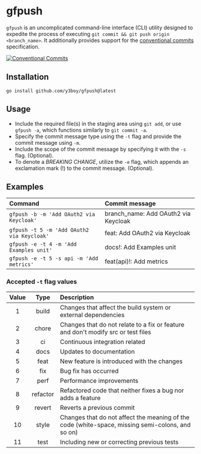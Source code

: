 # gfpush

`gfpush` is an uncomplicated command-line interface (CLI) utility designed to expedite the process of executing `git commit && git push origin <branch_name>`. It additionally provides support for the [conventional commits](https://www.conventionalcommits.org/en/v1.0.0/) specification.

[![Conventional Commits](https://img.shields.io/badge/Conventional%20Commits-1.0.0-%23FE5196?logo=conventionalcommits&logoColor=white)](https://conventionalcommits.org)

## Installation

```
go install github.com/y3boy/gfpush@latest
```

## Usage

- Include the required file(s) in the staging area using `git add`, or use `gfpush -a`, which functions similarly to `git commit -a`.
- Specify the commit message type using the `-t` flag and provide the commit message using `-m`.
- Include the scope of the commit message by specifying it with the `-s` flag. (Optional).
- To denote a *BREAKING CHANGE*, utilize the `-e` flag, which appends an exclamation mark (!) to the commit message. (Optional).

## Examples

| Command                                      | Commit message                       |
| :------------------------------------------- | :----------------------------------- |
| `gfpush -b -m 'Add OAuth2 via Keycloak'`   | branch_name: Add OAuth2 via Keycloak |
| `gfpush -t 5 -m 'Add OAuth2 via Keycloak'` | feat: Add OAuth2 via Keycloak        |
| `gfpush -e -t 4 -m 'Add Examples unit'`    | docs!: Add Examples unit             |
| `gfpush -e -t 5 -s api -m 'Add metrics'`   | feat(api)!: Add metrics              |

### Accepted `-t` flag values

| Value |   Type   | Description                                                                                      |
| :---: | :------: | :----------------------------------------------------------------------------------------------- |
|   1   |  build  | Changes that affect the build system or external dependencies                                    |
|   2   |  chore  | Changes that do not relate to a fix or feature and don't modify src or test files                |
|   3   |    ci    | Continuous integration related                                                                   |
|   4   |   docs   | Updates to documentation                                                                         |
|   5   |   feat   | New feature is introduced with the changes                                                       |
|   6   |   fix   | Bug fix has occurred                                                                             |
|   7   |   perf   | Performance improvements                                                                         |
|   8   | refactor | Refactored code that neither fixes a bug nor adds a feature                                      |
|   9   |  revert  | Reverts a previous commit                                                                        |
|  10  |  style  | Changes that do not affect the meaning of the code (white-space, missing semi-colons, and so on) |
|  11  |   test   | Including new or correcting previous tests                                                       |
